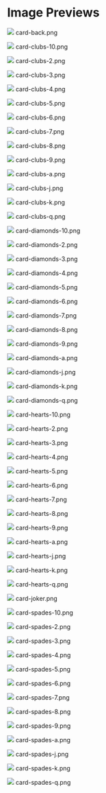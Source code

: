 # Image Previews

<img src="card-back.png" style="max-width:100px;" /> card-back.png<br>

<img src="card-clubs-10.png" style="max-width:100px;" /> card-clubs-10.png<br>

<img src="card-clubs-2.png" style="max-width:100px;" /> card-clubs-2.png<br>

<img src="card-clubs-3.png" style="max-width:100px;" /> card-clubs-3.png<br>

<img src="card-clubs-4.png" style="max-width:100px;" /> card-clubs-4.png<br>

<img src="card-clubs-5.png" style="max-width:100px;" /> card-clubs-5.png<br>

<img src="card-clubs-6.png" style="max-width:100px;" /> card-clubs-6.png<br>

<img src="card-clubs-7.png" style="max-width:100px;" /> card-clubs-7.png<br>

<img src="card-clubs-8.png" style="max-width:100px;" /> card-clubs-8.png<br>

<img src="card-clubs-9.png" style="max-width:100px;" /> card-clubs-9.png<br>

<img src="card-clubs-a.png" style="max-width:100px;" /> card-clubs-a.png<br>

<img src="card-clubs-j.png" style="max-width:100px;" /> card-clubs-j.png<br>

<img src="card-clubs-k.png" style="max-width:100px;" /> card-clubs-k.png<br>

<img src="card-clubs-q.png" style="max-width:100px;" /> card-clubs-q.png<br>

<img src="card-diamonds-10.png" style="max-width:100px;" /> card-diamonds-10.png<br>

<img src="card-diamonds-2.png" style="max-width:100px;" /> card-diamonds-2.png<br>

<img src="card-diamonds-3.png" style="max-width:100px;" /> card-diamonds-3.png<br>

<img src="card-diamonds-4.png" style="max-width:100px;" /> card-diamonds-4.png<br>

<img src="card-diamonds-5.png" style="max-width:100px;" /> card-diamonds-5.png<br>

<img src="card-diamonds-6.png" style="max-width:100px;" /> card-diamonds-6.png<br>

<img src="card-diamonds-7.png" style="max-width:100px;" /> card-diamonds-7.png<br>

<img src="card-diamonds-8.png" style="max-width:100px;" /> card-diamonds-8.png<br>

<img src="card-diamonds-9.png" style="max-width:100px;" /> card-diamonds-9.png<br>

<img src="card-diamonds-a.png" style="max-width:100px;" /> card-diamonds-a.png<br>

<img src="card-diamonds-j.png" style="max-width:100px;" /> card-diamonds-j.png<br>

<img src="card-diamonds-k.png" style="max-width:100px;" /> card-diamonds-k.png<br>

<img src="card-diamonds-q.png" style="max-width:100px;" /> card-diamonds-q.png<br>

<img src="card-hearts-10.png" style="max-width:100px;" /> card-hearts-10.png<br>

<img src="card-hearts-2.png" style="max-width:100px;" /> card-hearts-2.png<br>

<img src="card-hearts-3.png" style="max-width:100px;" /> card-hearts-3.png<br>

<img src="card-hearts-4.png" style="max-width:100px;" /> card-hearts-4.png<br>

<img src="card-hearts-5.png" style="max-width:100px;" /> card-hearts-5.png<br>

<img src="card-hearts-6.png" style="max-width:100px;" /> card-hearts-6.png<br>

<img src="card-hearts-7.png" style="max-width:100px;" /> card-hearts-7.png<br>

<img src="card-hearts-8.png" style="max-width:100px;" /> card-hearts-8.png<br>

<img src="card-hearts-9.png" style="max-width:100px;" /> card-hearts-9.png<br>

<img src="card-hearts-a.png" style="max-width:100px;" /> card-hearts-a.png<br>

<img src="card-hearts-j.png" style="max-width:100px;" /> card-hearts-j.png<br>

<img src="card-hearts-k.png" style="max-width:100px;" /> card-hearts-k.png<br>

<img src="card-hearts-q.png" style="max-width:100px;" /> card-hearts-q.png<br>

<img src="card-joker.png" style="max-width:100px;" /> card-joker.png<br>

<img src="card-spades-10.png" style="max-width:100px;" /> card-spades-10.png<br>

<img src="card-spades-2.png" style="max-width:100px;" /> card-spades-2.png<br>

<img src="card-spades-3.png" style="max-width:100px;" /> card-spades-3.png<br>

<img src="card-spades-4.png" style="max-width:100px;" /> card-spades-4.png<br>

<img src="card-spades-5.png" style="max-width:100px;" /> card-spades-5.png<br>

<img src="card-spades-6.png" style="max-width:100px;" /> card-spades-6.png<br>

<img src="card-spades-7.png" style="max-width:100px;" /> card-spades-7.png<br>

<img src="card-spades-8.png" style="max-width:100px;" /> card-spades-8.png<br>

<img src="card-spades-9.png" style="max-width:100px;" /> card-spades-9.png<br>

<img src="card-spades-a.png" style="max-width:100px;" /> card-spades-a.png<br>

<img src="card-spades-j.png" style="max-width:100px;" /> card-spades-j.png<br>

<img src="card-spades-k.png" style="max-width:100px;" /> card-spades-k.png<br>

<img src="card-spades-q.png" style="max-width:100px;" /> card-spades-q.png<br>

